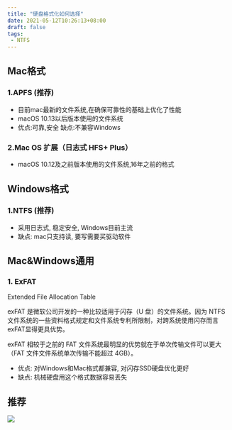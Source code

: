 ```yaml
---
title: "硬盘格式化如何选择"
date: 2021-05-12T10:26:13+08:00
draft: false
tags:
 - NTFS
---
```

## Mac格式

### 1.APFS (推荐)
- 目前mac最新的文件系统,在确保可靠性的基础上优化了性能
- macOS 10.13以后版本使用的文件系统
- 优点:可靠,安全   缺点:不兼容Windows

### 2.Mac OS 扩展（日志式 HFS+ Plus）
- macOS 10.12及之前版本使用的文件系统,16年之前的格式


## Windows格式

### 1.NTFS (推荐)
- 采用日志式, 稳定安全, Windows目前主流
- 缺点: mac只支持读, 要写需要买驱动软件

## Mac&Windows通用  

### 1. ExFAT
Extended File Allocation Table

exFAT 是微软公司开发的一种比较适用于闪存（U 盘）的文件系统。因为 NTFS 文件系统的一些资料格式规定和文件系统专利所限制，对跨系统使用闪存而言exFAT显得更具优势。

exFAT 相较于之前的 FAT 文件系统最明显的优势就在于单次传输文件可以更大（FAT 文件文件系统单次传输不能超过 4GB）。

- 优点: 对Windows和Mac格式都兼容, 对闪存SSD硬盘优化更好
- 缺点: 机械硬盘用这个格式数据容易丢失

## 推荐
![](https://gtd-imgs-md.oss-cn-beijing.aliyuncs.com/imgs/20210512103350.png#w80)
